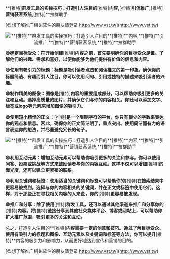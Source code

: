 **[推特]**群发工具的实操技巧：打造引人注目的**[推特]**内容,**[推特]**引流推广,**[推特]**营销获客系统,**[推特]**拉群助手

[😍想了解推广相关软件的朋友请登录 http://www.vst.tw](http://www.vst.tw)

 <center><img src="https://vst.tw/MP4/tuiguang/png/6.png" alt="**[推特]**群发工具的实操技巧：打造引人注目的**[推特]**内容,**[推特]**引流推广,**[推特]**营销获客系统,**[推特]**拉群助手"></center>

**😄确定目标受众：在开始创建**[推特]**内容之前，首先要明确你的目标受众是谁。了解他们的兴趣、需求和喜好，以便你能够为他们提供有价值的信息和内容。**

**😄使用有吸引力的标题：标题是吸引读者点击和阅读推文的第一印象。确保你的标题简洁、有趣而引人注目。你可以使用问句、引用或独特的描述来吸引读者的兴趣。**

**😄制作精美的图像：图像是**[推特]**内容的重要组成部分，可以帮助你吸引更多的关注和互动。选择高质量的图片，并确保它们与你的内容相关。你还可以添加文字、标签或logo等元素来增加图像的吸引力。**

**😄使用短小精悍的正文：**[推特]**是一个限制字符的平台，你只有很少的字数来表达你的观点和信息。因此，确保你的正文简洁明了，重点突出。使用简洁而有力的语言表达你的想法，并尽量避免冗长的句子。**

 <center><img src="https://vst.tw/MP4/tuiguang/png/5.png" alt="**[推特]**群发工具的实操技巧：打造引人注目的**[推特]**内容,**[推特]**引流推广,**[推特]**营销获客系统,**[推特]**拉群助手"></center>

**😄利用互动元素：增加互动元素可以帮助你吸引更多的关注和参与。你可以使用问答、投票或挑战等方式来鼓励读者与你的内容互动。这样不仅可以增加**[推特]**的曝光度，还可以建立更紧密的联系。**

**😄利用关键词和标签：使用适当的关键词和标签可以帮助你的**[推特]**在搜索结果中更容易被找到。选择与你的内容相关的关键词，并在正文或标签中使用它们。这样，对于那些正在寻找相关内容的人来说，你的**[推特]**更容易被发现。**

**😄推广和分享：除了使用**[推特]**群发工具，还可以通过其他渠道来推广和分享你的**[推特]**内容。将**[推特]**链接分享到其他社交媒体平台、博客或网站上，可以帮助你扩大推广范围，吸引更多的关注和互动。**

总之，打造引人注目的**[推特]**内容需要一定的创意和技巧。通过了解目标受众、使用有吸引力的标题和图像、互动元素以及关键词和标签等方法，你可以提升**[推特]**内容的吸引力和影响力，从而更好地达到宣传和营销的目的。

[😍想了解推广相关软件的朋友请登录 http://www.vst.tw](http://www.vst.tw)



